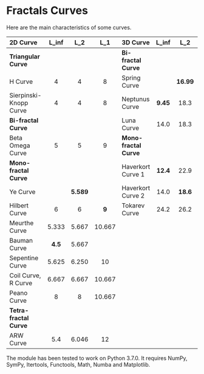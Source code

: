# Fractals Curves

Here are the main characteristics of some curves.

|2D Curve               |  L_inf  |   L_2   |   L_1   |3D Curve            |  L_inf |   L_2   |   L_1   |
|:---                   |  :---:  |  :---:  |  :---:  |:---                |  :---: |  :---:  |  :---:  |
|**Triangular Curve**   |         |         |         |**Bi-fractal Curve**                             |
|H Curve                |    4    |    4    |    8    |Spring Curve        |        |**16.99**|  82.95  |
|Sierpinski-Knopp Curve |    4    |    4    |    8    |Neptunus Curve      |**9.45**|  18.3   |  88.9   |
|**Bi-fractal Curve**   |         |         |         |Luna Curve          |  14.0  |  18.3   |**75.6** |
|Beta Omega Curve       |    5    |    5    |    9    |**Mono-fractal Curve**                           |
|**Mono-fractal Curve** |         |         |         |Haverkort Curve 1   |**12.4**|  22.9   |  99.6   |
|Ye Curve               |         |**5.589**|         |Haverkort Curve 2   |  14.0  |**18.6** |**89.8** |
|Hilbert Curve          |    6    |    6    |  **9**  |Tokarev Curve       |  24.2  |  26.2   |  98.3   |
|Meurthe Curve          |  5.333  |  5.667  | 10.667  |
|Bauman Curve           | **4.5** |  5.667  |         |
|Sepentine Curve        |  5.625  |  6.250  |   10    |
|Coil Curve, R Curve    |  6.667  |  6.667  | 10.667  |
|Peano Curve            |    8    |    8    | 10.667  |
|**Tetra-fractal Curve**|         |         |         |
|ARW Curve              |   5.4   |  6.046  |   12    |


The module has been tested to work on Python 3.7.0. It requires NumPy, SymPy, Itertools, Functools, Math, Numba and Matplotlib.
